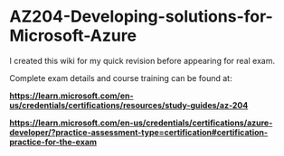 # AZ204-Developing-solutions-for-Microsoft-Azure
I created this wiki for my quick revision before appearing for real exam.

Complete exam details and course training can be found at: 

**https://learn.microsoft.com/en-us/credentials/certifications/resources/study-guides/az-204**

**https://learn.microsoft.com/en-us/credentials/certifications/azure-developer/?practice-assessment-type=certification#certification-practice-for-the-exam**
